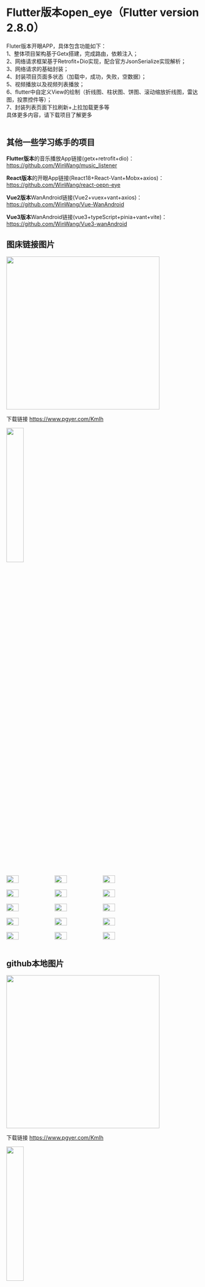 # Flutter版本open_eye（Flutter version 2.8.0）

Fluter版本开眼APP，具体包含功能如下：<br>
1、整体项目架构基于Getx搭建，完成路由，依赖注入；<br>
2、网络请求框架基于Retrofit+Dio实现，配合官方JsonSerialize实现解析；<br>
3、网络请求的基础封装；<br>
4、封装项目页面多状态（加载中，成功，失败，空数据）；<br>
5、视频播放以及视频列表播放；<br>
6、flutter中自定义View的绘制（折线图、柱状图、饼图、滚动缩放折线图，雷达图，投票控件等）；<br>
7、封装列表页面下拉刷新+上拉加载更多等<br>
具体更多内容，请下载项目了解更多<br><br>

## 其他一些学习练手的项目

**Flutter版本**的音乐播放App链接(getx+retrofit+dio)：https://github.com/WinWang/music_listener <br>

**React版本**的开眼App链接(React18+React-Vant+Mobx+axios)：https://github.com/WinWang/react-oepn-eye <br>

**Vue2版本**WanAndroid链接(Vue2+vuex+vant+axios)：https://github.com/WinWang/Vue-WanAndroid <br>

**Vue3版本**WanAndroid链接(vue3+typeScript+pinia+vant+vite)：https://github.com/WinWang/Vue3-wanAndroid

## 图床链接图片 <br>
<img src="https://s2.loli.net/2023/04/12/3I5GqNJnTEHUlC9.png" width="400px">

下载链接 https://www.pgyer.com/KmIh


<img src="https://github.com/WinWang/open_eye/blob/master/screenshot/demo.gif" width="30%">
<br/>
<div style="display: flex; flex-direction: row">
<img src="https://s2.loli.net/2023/04/12/uRdS51WNI4UlHj7.png" width="25%">
<img src="https://s2.loli.net/2023/04/12/4HpidAjgtyQSKVW.png" width="25%">
<img src="https://s2.loli.net/2023/04/12/dfeO5ouCGmPUXAR.png" width="25%">
</div>

<br/>

<div style="display: flex; flex-direction: row">
<img src="https://s2.loli.net/2023/04/12/s8RI1bFfq7WiJM3.png" width="25%">
<img src="https://s2.loli.net/2023/04/12/HqLhKcG6QPsWk4V.png" width="25%">
<img src="https://s2.loli.net/2023/04/12/xju2cqQlKv9yJap.png" width="25%">
</div>

<br/>

<div style="display: flex; flex-direction: row">
<img src="https://s2.loli.net/2023/04/12/3rhxUOyK65JDuAz.png" width="25%">
<img src="https://s2.loli.net/2023/04/12/pwNrsGJO9va48xQ.png" width="25%">
<img src="https://s2.loli.net/2023/04/12/RkWDIcBjNbo1mpn.png" width="25%">
</div>

<br/>

<div style="display: flex; flex-direction: row">
<img src="https://s2.loli.net/2023/04/12/LUTgSvR3VPaAjyM.png" width="25%">
<img src="https://s2.loli.net/2023/04/12/WkITDd9uMZLl5GQ.png" width="25%">
<img src="https://s2.loli.net/2023/04/12/rIXAFqd3txPvjhf.png" width="25%">
</div>
<br/>

<div style="display: flex; flex-direction: row">
<img src="https://s2.loli.net/2023/04/12/6YRHqK3J9fv1imA.png" width="25%">
<img src="https://s2.loli.net/2023/04/12/4oEqZg5BXvtxebV.jpg" width="25%">
<img src="https://s2.loli.net/2023/04/12/yE24mshHFzwK9Jn.jpg" width="25%">
</div>
<br/>

## github本地图片 <br> 

<img src="https://github.com/WinWang/open_eye/blob/master/screenshot/download.png" width="400px">

下载链接 https://www.pgyer.com/KmIh


<img src="https://github.com/WinWang/open_eye/blob/master/screenshot/demo.gif" width="30%">
<br/>
<div style="display: flex; flex-direction: row">
<img src="https://github.com/WinWang/open_eye/blob/master/screenshot/1.png" width="25%">
<img src="https://github.com/WinWang/open_eye/blob/master/screenshot/2.png" width="25%">
<img src="https://github.com/WinWang/open_eye/blob/master/screenshot/3.png" width="25%">
</div>

<br/>

<div style="display: flex; flex-direction: row">
<img src="https://github.com/WinWang/open_eye/blob/master/screenshot/4.png" width="25%">
<img src="https://github.com/WinWang/open_eye/blob/master/screenshot/5.png" width="25%">
<img src="https://github.com/WinWang/open_eye/blob/master/screenshot/6.png" width="25%">
</div>

<br/>

<div style="display: flex; flex-direction: row">
<img src="https://github.com/WinWang/open_eye/blob/master/screenshot/7.png" width="25%">
<img src="https://github.com/WinWang/open_eye/blob/master/screenshot/8.png" width="25%">
<img src="https://github.com/WinWang/open_eye/blob/master/screenshot/9.png" width="25%">
</div>

<br/>

<div style="display: flex; flex-direction: row">
<img src="https://github.com/WinWang/open_eye/blob/master/screenshot/10.png" width="25%">
<img src="https://github.com/WinWang/open_eye/blob/master/screenshot/11.png" width="25%">
<img src="https://github.com/WinWang/open_eye/blob/master/screenshot/12.png" width="25%">
</div>
<br/>

<div style="display: flex; flex-direction: row">
<img src="https://github.com/WinWang/open_eye/blob/master/screenshot/13.png" width="25%">
<img src="https://github.com/WinWang/open_eye/blob/master/screenshot/14.jpg" width="25%">
<img src="https://github.com/WinWang/open_eye/blob/master/screenshot/15.jpg" width="25%">
</div>
<br/>

